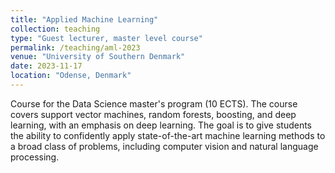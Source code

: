 ```yaml
---
title: "Applied Machine Learning"
collection: teaching
type: "Guest lecturer, master level course"
permalink: /teaching/aml-2023
venue: "University of Southern Denmark"
date: 2023-11-17
location: "Odense, Denmark"
---
```


Course for the Data Science master's program (10 ECTS).
The course covers support vector machines, random forests, boosting, and deep learning, with an emphasis on deep learning.
The goal is to give students the ability to confidently apply state-of-the-art machine learning methods to a broad class of problems, including computer vision and natural language processing.